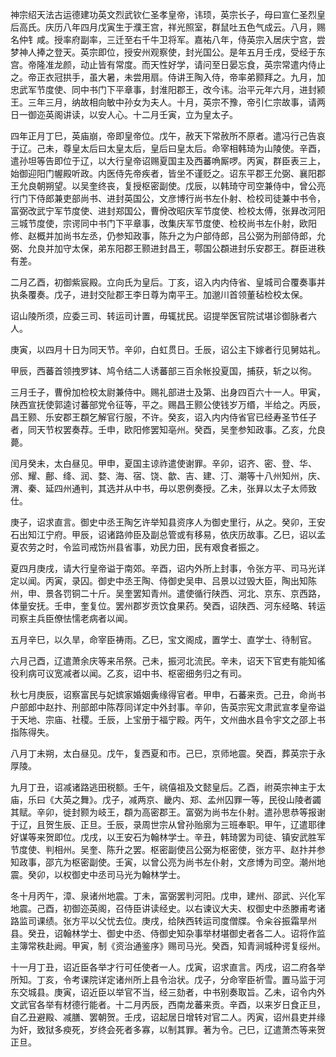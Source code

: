神宗绍天法古运德建功英文烈武钦仁圣孝皇帝，讳顼，英宗长子，母曰宣仁圣烈皇后高氏。庆历八年四月戊寅生于濮王宫，祥光照室，群鼠吐五色气成云。八月，赐名仲钅咸。授率府副率，三迁至右千牛卫将军。嘉祐八年，侍英宗入居庆宁宫，尝梦神人捧之登天。英宗即位，授安州观察使，封光国公。是年五月壬戌，受经于东宫。帝隆准龙颜，动止皆有常度。而天性好学，请问至日晏忘食，英宗常遣内侍止之。帝正衣冠拱手，虽大暑，未尝用扇。侍讲王陶入侍，帝率弟颢拜之。九月，加忠武军节度使、同中书门下平章事，封淮阳郡王，改今讳。治平元年六月，进封颍王。三年三月，纳故相向敏中孙女为夫人。十月，英宗不豫，帝引仁宗故事，请两日一御迩英阁讲读，以安人心。十二月壬寅，立为皇太子。

四年正月丁巳，英庙崩，帝即皇帝位。戊午，赦天下常赦所不原者。遣冯行己告哀于辽。己未，尊皇太后曰太皇太后，皇后曰皇太后。命宰相韩琦为山陵使。辛酉，遣孙坦等告即位于辽，以大行皇帝诏赐夏国主及西蕃唃厮啰。丙寅，群臣表三上，始御迎阳门幄殿听政。内医侍先帝疾者，皆坐不谨贬之。诏东平郡王允弼、襄阳郡王允良朝朔望。以吴奎终丧，复授枢密副使。戊辰，以韩琦守司空兼侍中，曾公亮行门下侍郎兼吏部尚书、进封英国公，文彦博行尚书左仆射、检校司徒兼中书令，富弼改武宁军节度使、进封郑国公，曹佾改昭庆军节度使、检校太傅，张昪改河阳三城节度使，宗谔同中书门下平章事，改集庆军节度使、检校尚书左仆射，欧阳修、赵概并加尚书左丞，仍参知政事，陈升之为户部侍郎，吕公弼为刑部侍郎，允弼、允良并加守太保，弟东阳郡王颢进封昌王，鄠国公頵进封乐安郡王。群臣进秩有差。

二月乙酉，初御紫宸殿。立向氏为皇后。丁亥，诏入内内侍省、皇城司合覆奏事并执条覆奏。戊子，进封交阯郡王李日尊为南平王。加邈川首领董毡检校太保。

诏山陵所须，应委三司、转运司计置，毋辄扰民。诏提举医官院试堪诊御脉者六人。

庚寅，以四月十日为同天节。辛卯，白虹贯日。壬辰，诏公主下嫁者行见舅姑礼。

甲辰，西蕃首领拽罗钵、鸠令结二人诱蕃部三百余帐投夏国，捕获，斩之以徇。

三月壬子，曹佾加检校太尉兼侍中。赐礼部进士及第、出身四百六十一人。甲寅，陕西宣抚使郭逵讨蕃部党令征等，平之。赐昌王颢公使钱岁万缗，半给之。丙辰，昌王颢、乐安郡王頵乞解官行服，不许。癸亥，诏入内内侍省官已经寿圣节任子者，同天节权罢奏荐。壬申，欧阳修罢知亳州。癸酉，吴奎参知政事。乙亥，允良薨。

闰月癸未，太白昼见。甲申，夏国主谅祚遣使谢罪。辛卯，诏齐、密、登、华、邠、耀、鄜、绛、润、婺、海、宿、饶、歙、吉、建、汀、潮等十八州知州，庆、渭、秦、延四州通判，其选并从中书，毋以恩例奏授。乙未，张昪以太子太师致仕。

庚子，诏求直言。御史中丞王陶乞许举知县资序人为御史里行，从之。癸卯，王安石出知江宁府。甲辰，诏诸路帅臣及副总管或有移易，依庆历故事。乙巳，诏以孟夏农劳之时，令监司戒饬州县省事，劝民力田，民有艰食者振之。

夏四月庚戌，请大行皇帝谥于南郊。辛酉，诏内外所上封事，令张方平、司马光详定以闻。丙寅，录囚。御史中丞王陶、侍御史吴申、吕景以过毁大臣，陶出知陈州，申、景各罚铜二十斤。吴奎罢知青州。遣使循行陕西、河北、京东、京西路，体量安抚。壬申，奎复位。罢州郡岁贡饮食果药。癸酉，诏陕西、河东经略、转运司察主兵臣僚怯懦老病者以闻。

五月辛巳，以久旱，命宰臣祷雨。乙巳，宝文阁成，置学士、直学士、待制官。

六月己酉，辽遣萧余庆等来吊祭。己未，振河北流民。辛未，诏天下官吏有能知徭役利病可议宽减者以闻。乙亥，诏中书、枢密细务归之有司。

秋七月庚辰，诏察富民与妃嫔家婚姻夤缘得官者。甲申，石蕃来贡。己丑，命尚书户部郎中赵抃、刑部郎中陈荐同详定中外封事。辛卯，告英宗宪文肃武宣孝皇帝谥于天地、宗庙、社稷。壬辰，上宝册于福宁殿。丙午，文州曲水县令宇文之邵上书指陈得失。

八月丁未朔，太白昼见。戊午，复西夏和市。己巳，京师地震。癸酉，葬英宗于永厚陵。

九月丁丑，诏减诸路逃田税额。壬午，祧僖祖及文懿皇后。乙酉，祔英宗神主于太庙，乐曰《大英之舞》。戊子，减两京、畿内、郑、孟州囚罪一等，民役山陵者蠲其赋。辛卯，徙封颢为岐王，頵为高密郡王。富弼为尚书左仆射。遣孙思恭等报谢于辽，且贺生辰、正旦。壬辰，录周世宗从曾孙贻廓为三班奉职。甲午，辽遣耶律好谋等来贺即位。戊戌，以王安石为翰林学士。辛丑，韩琦罢为司徒、镇安武胜军节度使、判相州。吴奎、陈升之罢。枢密副使吕公弼为枢密使，张方平、赵抃并参知政事，邵亢为枢密副使。壬寅，以曾公亮为尚书左仆射，文彦博为司空。潮州地震。癸卯，以权御史中丞司马光为翰林学士。

冬十月丙午，漳、泉诸州地震。丁未，富弼罢判河阳。戊申，建州、邵武、兴化军地震。己酉，初御迩英阁，召侍臣讲读经史。以右谏议大夫、权御史中丞滕甫考诸路监司课绩。张方平以父忧去位。庚戌，给陕西转运司度僧牒。令籴谷振霜旱州县。癸丑，诏翰林学士、御史中丞、侍御史知杂事举材堪御史者各二人。诏将作监主簿常秩赴阙。甲寅，制《资治通鉴序》赐司马光。癸酉，知青涧城种谔复绥州。

十一月丁丑，诏近臣各举才行可任使者一人。戊寅，诏求直言。丙戌，诏二府各举所知。丁亥，令考课院详定诸州所上县令治状。戊子，分命宰臣祈雪。置马监于河东交城县。庚寅，诏近臣以举官不当，经三劾者，中书别奏取旨。乙未，诏令内外文武官各举有材德行能者。十二月丙辰，西南龙蕃来贡。辛酉，以来岁日食正旦，自乙丑避殿、减膳、罢朝贺。壬戌，诏起居日增转对官二人。丙寅，诏州县吏并缘为奸，致狱多瘐死，岁终会死者多寡，以制其罪。著为令。己巳，辽遣萧杰等来贺正旦。